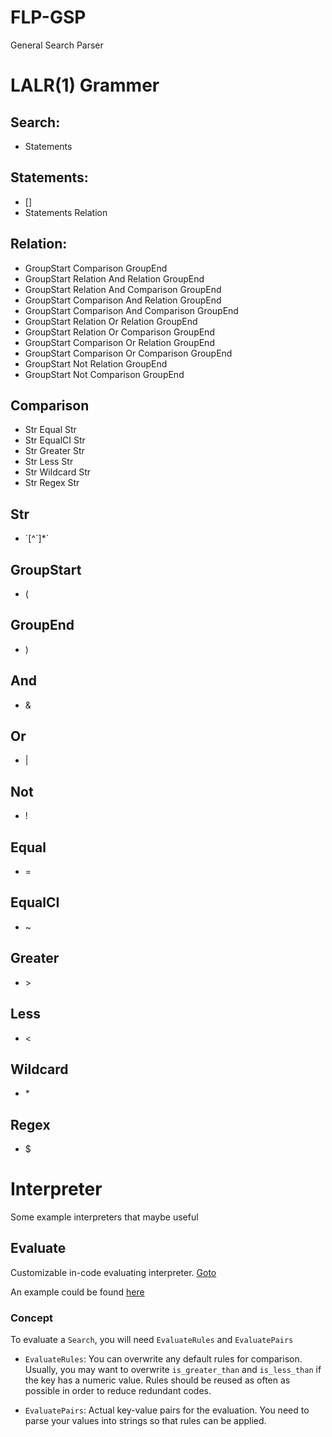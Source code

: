 # FLP-GSP
General Search Parser

# LALR(1) Grammer

## Search:

* Statements

## Statements:

* []
* Statements Relation

## Relation:

* GroupStart Comparison GroupEnd
* GroupStart Relation And Relation GroupEnd
* GroupStart Relation And Comparison GroupEnd
* GroupStart Comparison And Relation GroupEnd
* GroupStart Comparison And Comparison GroupEnd
* GroupStart Relation Or Relation GroupEnd
* GroupStart Relation Or Comparison GroupEnd
* GroupStart Comparison Or Relation GroupEnd
* GroupStart Comparison Or Comparison GroupEnd
* GroupStart Not Relation GroupEnd
* GroupStart Not Comparison GroupEnd

## Comparison

* Str Equal Str
* Str EqualCI Str
* Str Greater Str
* Str Less Str
* Str Wildcard Str
* Str Regex Str

## Str

* \`\[^\`\]\*\`

## GroupStart

* (

## GroupEnd

* )

## And

* &

## Or

* |

## Not

* !

## Equal

* =

## EqualCI

* ~

## Greater

* \>

## Less

* <

## Wildcard

* \*

## Regex

* $

# Interpreter

Some example interpreters that maybe useful

## Evaluate

Customizable in-code evaluating interpreter. [Goto](https://github.com/Hakukano/FLP-GSP/blob/main/src/interpreter/evaluate.rs)

An example could be found [here](https://github.com/Hakukano/FLP-GSP/blob/main/tests/evaluate.rs)

### Concept

To evaluate a `Search`, you will need `EvaluateRules` and `EvaluatePairs`

* `EvaluateRules`: You can overwrite any default rules for comparison. Usually, you may want to overwrite `is_greater_than` and `is_less_than` if the key has a numeric value. Rules should be reused as often as possible in order to reduce redundant codes.

* `EvaluatePairs`: Actual key-value pairs for the evaluation. You need to parse your values into strings so that rules can be applied.
